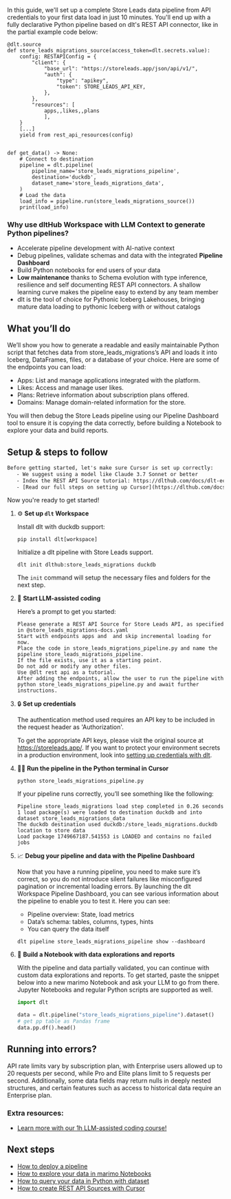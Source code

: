 In this guide, we'll set up a complete Store Leads data pipeline from API credentials to your first data load in just 10 minutes. You'll end up with a fully declarative Python pipeline based on dlt's REST API connector, like in the partial example code below:

```python-outcome
@dlt.source
def store_leads_migrations_source(access_token=dlt.secrets.value):
    config: RESTAPIConfig = {
        "client": {
            "base_url": "https://storeleads.app/json/api/v1/",
            "auth": {
                "type": "apikey",
                "token": STORE_LEADS_API_KEY,
            },
        },
        "resources": [
            apps,,likes,,plans
            ],
    }
    [...]
    yield from rest_api_resources(config)


def get_data() -> None:
    # Connect to destination
    pipeline = dlt.pipeline(
        pipeline_name='store_leads_migrations_pipeline',
        destination='duckdb',
        dataset_name='store_leads_migrations_data', 
    )
    # Load the data
    load_info = pipeline.run(store_leads_migrations_source())
    print(load_info) 
```

### Why use dltHub Workspace with LLM Context to generate Python pipelines?

- Accelerate pipeline development with AI-native context
- Debug pipelines, validate schemas and data with the integrated **Pipeline Dashboard**
- Build Python notebooks for end users of your data
- **Low maintenance** thanks to Schema evolution with type inference, resilience and self documenting REST API connectors. A shallow learning curve makes the pipeline easy to extend by any team member
- dlt is the tool of choice for Pythonic Iceberg Lakehouses, bringing mature data loading to pythonic Iceberg with or without catalogs

## What you’ll do

We’ll show you how to generate a readable and easily maintainable Python script that fetches data from store_leads_migrations’s API and loads it into Iceberg, DataFrames, files, or a database of your choice. Here are some of the endpoints you can load:

- Apps: List and manage applications integrated with the platform.
- Likes: Access and manage user likes.
- Plans: Retrieve information about subscription plans offered.
- Domains: Manage domain-related information for the store.

You will then debug the Store Leads pipeline using our Pipeline Dashboard tool to ensure it is copying the data correctly, before building a Notebook to explore your data and build reports.

## Setup & steps to follow

```default
Before getting started, let's make sure Cursor is set up correctly:
   - We suggest using a model like Claude 3.7 Sonnet or better
   - Index the REST API Source tutorial: https://dlthub.com/docs/dlt-ecosystem/verified-sources/rest_api/ and add it to context as **@dlt rest api**
   - [Read our full steps on setting up Cursor](https://dlthub.com/docs/dlt-ecosystem/llm-tooling/cursor-restapi#23-configuring-cursor-with-documentation)
```

Now you're ready to get started!

1. ⚙️ **Set up `dlt` Workspace**
    
    Install dlt with duckdb support:
    ```shell
    pip install dlt[workspace]
    ```

    Initialize a dlt pipeline with Store Leads support.
    ```shell
    dlt init dlthub:store_leads_migrations duckdb
    ```

    The `init` command will setup the necessary files and folders for the next step.
    
2. 🤠 **Start LLM-assisted coding**
    
    Here’s a prompt to get you started:
    
    ```prompt
    Please generate a REST API Source for Store Leads API, as specified in @store_leads_migrations-docs.yaml 
    Start with endpoints apps and  and skip incremental loading for now. 
    Place the code in store_leads_migrations_pipeline.py and name the pipeline store_leads_migrations_pipeline. 
    If the file exists, use it as a starting point. 
    Do not add or modify any other files. 
    Use @dlt rest api as a tutorial. 
    After adding the endpoints, allow the user to run the pipeline with python store_leads_migrations_pipeline.py and await further instructions.
    ```

    
3. 🔒 **Set up credentials** 
    
    The authentication method used requires an API key to be included in the request header as 'Authorization'.
    
    To get the appropriate API keys, please visit the original source at https://storeleads.app/.
    If you want to protect your environment secrets in a production environment, look into [setting up credentials with dlt](https://dlthub.com/docs/walkthroughs/add_credentials).
    
4. 🏃‍♀️ **Run the pipeline in the Python terminal in Cursor**
    
    ```shell
    python store_leads_migrations_pipeline.py
    ```
    
    If your pipeline runs correctly, you’ll see something like the following:
    
    ```shell
    Pipeline store_leads_migrations load step completed in 0.26 seconds
    1 load package(s) were loaded to destination duckdb and into dataset store_leads_migrations_data
    The duckdb destination used duckdb:/store_leads_migrations.duckdb location to store data
    Load package 1749667187.541553 is LOADED and contains no failed jobs
    ```
    
5. 📈 **Debug your pipeline and data with the Pipeline Dashboard**

    Now that you have a running pipeline, you need to make sure it’s correct, so you do not introduce silent failures like misconfigured pagination or incremental loading errors. By launching the dlt Workspace Pipeline Dashboard, you can see various information about the pipeline to enable you to test it. Here you can see:
    - Pipeline overview: State, load metrics
    - Data’s schema: tables, columns, types, hints
    - You can query the data itself
    
    ```shell
    dlt pipeline store_leads_migrations_pipeline show --dashboard
    ```
    
6. 🐍 **Build a Notebook with data explorations and reports**

    With the pipeline and data partially validated, you can continue with custom data explorations and reports. To get started, paste the snippet below into a new marimo Notebook and ask your LLM to go from there. Jupyter Notebooks and regular Python scripts are supported as well.

    
    ```python
    import dlt

   data = dlt.pipeline("store_leads_migrations_pipeline").dataset()
   # get pp table as Pandas frame
   data.pp.df().head()
    ```

## Running into errors?

API rate limits vary by subscription plan, with Enterprise users allowed up to 20 requests per second, while Pro and Elite plans limit to 5 requests per second. Additionally, some data fields may return nulls in deeply nested structures, and certain features such as access to historical data require an Enterprise plan.

### Extra resources:

- [Learn more with our 1h LLM-assisted coding course!](https://www.youtube.com/watch?v=GGid70rnJuM)

## Next steps

- [How to deploy a pipeline](https://dlthub.com/docs/walkthroughs/deploy-a-pipeline)
- [How to explore your data in marimo Notebooks](https://dlthub.com/docs/general-usage/dataset-access/marimo)
- [How to query your data in Python with dataset](https://dlthub.com/docs/general-usage/dataset-access/dataset)
- [How to create REST API Sources with Cursor](https://dlthub.com/docs/dlt-ecosystem/llm-tooling/cursor-restapi)